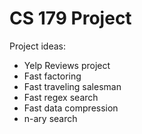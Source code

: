 # CS 179 Project


Project ideas:

  + Yelp Reviews project
  + Fast factoring
  + Fast traveling salesman
  + Fast regex search
  + Fast data compression
  + n-ary search
